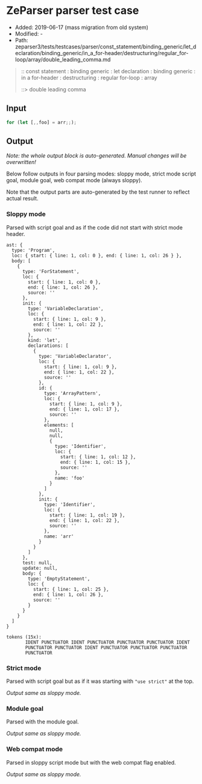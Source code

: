 # ZeParser parser test case

- Added: 2019-06-17 (mass migration from old system)
- Modified: -
- Path: zeparser3/tests/testcases/parser/const_statement/binding_generic/let_declaration/binding_generic/in_a_for-header/destructuring/regular_for-loop/array/double_leading_comma.md

> :: const statement : binding generic : let declaration : binding generic : in a for-header : destructuring : regular for-loop : array
>
> ::> double leading comma

## Input

`````js
for (let [,,foo] = arr;;);
`````

## Output

_Note: the whole output block is auto-generated. Manual changes will be overwritten!_

Below follow outputs in four parsing modes: sloppy mode, strict mode script goal, module goal, web compat mode (always sloppy).

Note that the output parts are auto-generated by the test runner to reflect actual result.

### Sloppy mode

Parsed with script goal and as if the code did not start with strict mode header.

`````
ast: {
  type: 'Program',
  loc: { start: { line: 1, col: 0 }, end: { line: 1, col: 26 } },
  body: [
    {
      type: 'ForStatement',
      loc: {
        start: { line: 1, col: 0 },
        end: { line: 1, col: 26 },
        source: ''
      },
      init: {
        type: 'VariableDeclaration',
        loc: {
          start: { line: 1, col: 9 },
          end: { line: 1, col: 22 },
          source: ''
        },
        kind: 'let',
        declarations: [
          {
            type: 'VariableDeclarator',
            loc: {
              start: { line: 1, col: 9 },
              end: { line: 1, col: 22 },
              source: ''
            },
            id: {
              type: 'ArrayPattern',
              loc: {
                start: { line: 1, col: 9 },
                end: { line: 1, col: 17 },
                source: ''
              },
              elements: [
                null,
                null,
                {
                  type: 'Identifier',
                  loc: {
                    start: { line: 1, col: 12 },
                    end: { line: 1, col: 15 },
                    source: ''
                  },
                  name: 'foo'
                }
              ]
            },
            init: {
              type: 'Identifier',
              loc: {
                start: { line: 1, col: 19 },
                end: { line: 1, col: 22 },
                source: ''
              },
              name: 'arr'
            }
          }
        ]
      },
      test: null,
      update: null,
      body: {
        type: 'EmptyStatement',
        loc: {
          start: { line: 1, col: 25 },
          end: { line: 1, col: 26 },
          source: ''
        }
      }
    }
  ]
}

tokens (15x):
       IDENT PUNCTUATOR IDENT PUNCTUATOR PUNCTUATOR PUNCTUATOR IDENT
       PUNCTUATOR PUNCTUATOR IDENT PUNCTUATOR PUNCTUATOR PUNCTUATOR
       PUNCTUATOR
`````

### Strict mode

Parsed with script goal but as if it was starting with `"use strict"` at the top.

_Output same as sloppy mode._

### Module goal

Parsed with the module goal.

_Output same as sloppy mode._

### Web compat mode

Parsed in sloppy script mode but with the web compat flag enabled.

_Output same as sloppy mode._
